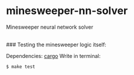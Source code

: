 # minesweeper-nn-solver

Minesweeper neural network solver

<br/>
### Testing the minesweeper logic itself:

Dependencies: [cargo](https://doc.rust-lang.org/cargo/)
Write in terminal:

```sh
$ make test
```
